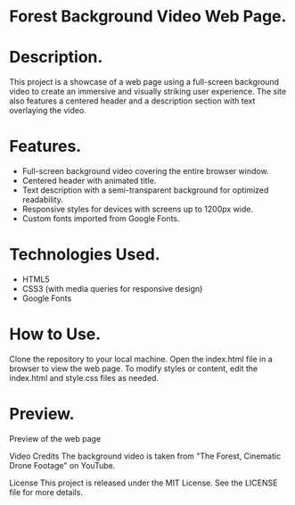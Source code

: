 # Forest Background Video Web Page.

# Description.

This project is a showcase of a web page using a full-screen background video to create an immersive and visually striking user experience. The site also features a centered header and a description section with text overlaying the video.

# Features.
- Full-screen background video covering the entire browser window.
- Centered header with animated title.
- Text description with a semi-transparent background for optimized readability.
- Responsive styles for devices with screens up to 1200px wide.
- Custom fonts imported from Google Fonts.

# Technologies Used.
- HTML5
- CSS3 (with media queries for responsive design)
- Google Fonts
 
# How to Use.

Clone the repository to your local machine.
Open the index.html file in a browser to view the web page.
To modify styles or content, edit the index.html and style.css files as needed.

# Preview.
Preview of the web page

Video Credits
The background video is taken from "The Forest, Cinematic Drone Footage" on YouTube.

License
This project is released under the MIT License. See the LICENSE file for more details.

